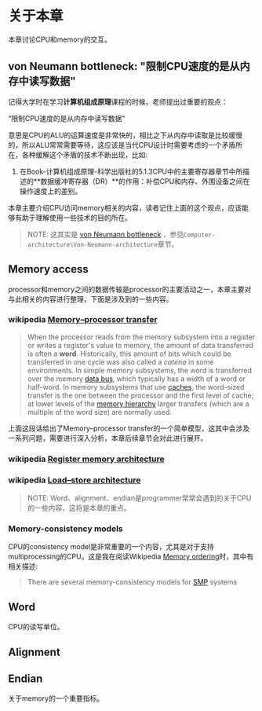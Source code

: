 # 关于本章

本章讨论CPU和memory的交互。

## von Neumann bottleneck: "限制CPU速度的是从内存中读写数据"

记得大学时在学习**计算机组成原理**课程的时候，老师提出过重要的观点：

“限制CPU速度的是从内存中读写数据”

意思是CPU的ALU的运算速度是非常快的，相比之下从内存中读取是比较缓慢的，所以ALU常常需要等待，这应该是当代CPU设计时需要考虑的一个矛盾所在，各种缓解这个矛盾的技术不断出现，比如: 

1) 在Book-计算机组成原理-科学出版社的5.1.3CPU中的主要寄存器章节中所描述的**数据缓冲寄存器（DR）**的作用：补偿CPU和内存、外围设备之间在操作速度上的差别。

本章主要介绍CPU访问memory相关的内容，读者记住上面的这个观点，应该能够有助于理解使用一些技术的目的所在。

> NOTE: 这其实是 [von Neumann bottleneck](https://en.wikipedia.org/wiki/Von_Neumann_architecture#Von_Neumann_bottleneck)  ，参见`Computer-architecture\Von-Neumann-architecture`章节。

## Memory access

processor和memory之间的数据传输是processor的主要活动之一，本章主要对与此相关的内容进行整理，下面是涉及到的一些内容。

### wikipedia [Memory–processor transfer](https://en.wikipedia.org/wiki/Word_(computer_architecture)#Uses_of_words)

> When the processor reads from the memory subsystem into a register or writes a register's value to memory, the amount of data transferred is often a **word**. Historically, this amount of bits which could be transferred in one cycle was also called a *catena* in some environments. In simple memory subsystems, the word is transferred over the memory [data bus](https://en.wikipedia.org/wiki/Bus_(computing)), which typically has a width of a word or half-word. In memory subsystems that use [caches](https://en.wikipedia.org/wiki/CPU_cache), the word-sized transfer is the one between the processor and the first level of cache; at lower levels of the [memory hierarchy](https://en.wikipedia.org/wiki/Memory_hierarchy) larger transfers (which are a multiple of the word size) are normally used.

上面这段话给出了Memory–processor transfer的一个简单模型，这其中会涉及一系列问题，需要进行深入分析，本章后续章节会对此进行展开。





### wikipedia [Register memory architecture](https://en.wikipedia.org/wiki/Register_memory_architecture)



### wikipedia [Load–store architecture](https://en.wikipedia.org/wiki/Load%E2%80%93store_architecture)



> NOTE: Word、alignment、endian是programmer常常会遇到的关于CPU的一些内容，这将是本章的重点。



### Memory-consistency models

CPU的consistency model是非常重要的一个内容，尤其是对于支持multiprocessing的CPU。这是我在阅读Wikipedia [Memory ordering](https://infogalactic.com/info/Memory_ordering)时，其中有相关描述:

> There are several memory-consistency models for [SMP](https://infogalactic.com/info/Symmetric_multiprocessing) systems

## Word

CPU的读写单位。

## Alignment



## Endian

关于memory的一个重要指标。



